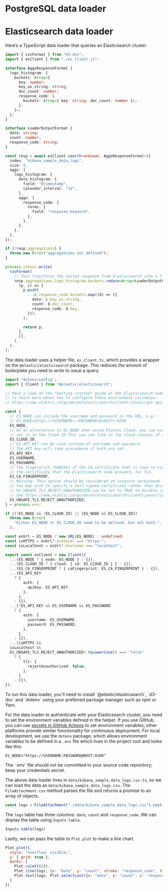 # PostgreSQL data loader

# Elasticsearch data loader

Here’s a TypeScript data loader that queries an Elasticsearch cluster.

```ts
import { csvFormat } from "d3-dsv";
import { esClient } from "./es_client.js";

interface AggsResponseFormat {
  logs_histogram: {
    buckets: Array<{
      key: number;
      key_as_string: string;
      doc_count: number;
      response_code: {
        buckets: Array<{ key: string; doc_count: number }>;
      };
    }>;
  };
}

interface LoaderOutputFormat {
  date: string;
  count: number;
  response_code: string;
}

const resp = await esClient.search<unknown, AggsResponseFormat>({
  index: "kibana_sample_data_logs",
  size: 0,
  aggs: {
    logs_histogram: {
      date_histogram: {
        field: "@timestamp",
        calendar_interval: "1d",
      },
      aggs: {
        response_code: {
          terms: {
            field: "response.keyword",
          },
        },
      },
    },
  },
});

if (!resp.aggregations) {
  throw new Error("aggregations not defined");
}

process.stdout.write(
  csvFormat(
    // This transforms the nested response from Elasticsearch into a flat array.
    resp.aggregations.logs_histogram.buckets.reduce<Array<LoaderOutputFormat>>(
      (p, c) => {
        p.push(
          ...c.response_code.buckets.map((d) => ({
            date: c.key_as_string,
            count: d.doc_count,
            response_code: d.key,
          })),
        );

        return p;
      },
      [],
    ),
  ),
);

```

The data loader uses a helper file, `es_client.ts`, which provides a wrapper on the `@elastic/elasticsearch` package. This reduces the amount of boilerplate you need to write to issue a query.

```ts
import "dotenv/config";
import { Client } from "@elastic/elasticsearch";

// Have a look at the "Getting started" guide of the Elasticsearch node.js client
// to learn more about how to configure these environment variables:
// https://www.elastic.co/guide/en/elasticsearch/client/javascript-api/current/getting-started-js.html

const {
  // ES_NODE can include the username and password in the URL, e.g.:
  // ES_NODE=https://<USERNAME>:<PASSWORD>@<HOST>:9200
  ES_NODE,
  // As an alternative to ES_NODE when using Elastic Cloud, you can use ES_CLOUD_ID and
  // set it to the Cloud ID that you can find in the cloud console of the deployment (https://cloud.elastic.co/).
  ES_CLOUD_ID,
  // ES_API_KEY can be used instead of username and password.
  // The API key will take precedence if both are set.
  ES_API_KEY,
  ES_USERNAME,
  ES_PASSWORD,
  // the fingerprint (SHA256) of the CA certificate that is used to sign
  // the certificate that the Elasticsearch node presents for TLS.
  ES_CA_FINGERPRINT,
  // Warning: This option should be considered an insecure workaround for local development only.
  // You may wish to specify a self-signed certificate rather than disabling certificate verification.
  // ES_UNSAFE_TLS_REJECT_UNAUTHORIZED can be set to TRUE to disable certificate verification.
  // See https://www.elastic.co/guide/en/elasticsearch/client/javascript-api/current/client-connecting.html#auth-tls for more.
  ES_UNSAFE_TLS_REJECT_UNAUTHORIZED,
} = process.env;

if ((!ES_NODE && !ES_CLOUD_ID) || (ES_NODE && ES_CLOUD_ID))
  throw new Error(
    "Either ES_NODE or ES_CLOUD_ID need to be defined, but not both.",
  );

const esUrl = ES_NODE ? new URL(ES_NODE) : undefined;
const isHTTPS = esUrl?.protocol === "https:";
const isLocalhost = esUrl?.hostname === "localhost";

export const esClient = new Client({
  ...(ES_NODE ? { node: ES_NODE } : {}),
  ...(ES_CLOUD_ID ? { cloud: { id: ES_CLOUD_ID } } : {}),
  ...(ES_CA_FINGERPRINT ? { caFingerprint: ES_CA_FINGERPRINT } : {}),
  ...(ES_API_KEY
    ? {
        auth: {
          apiKey: ES_API_KEY,
        },
      }
    : {}),
  ...(!ES_API_KEY && ES_USERNAME && ES_PASSWORD
    ? {
        auth: {
          username: ES_USERNAME,
          password: ES_PASSWORD,
        },
      }
    : {}),
  ...(isHTTPS &&
  isLocalhost &&
  ES_UNSAFE_TLS_REJECT_UNAUTHORIZED?.toLowerCase() === "false"
    ? {
        tls: {
          rejectUnauthorized: false,
        },
      }
    : {}),
});
```

<div class="note">
To run this data loader, you’ll need to install `@elastic/elasticsearch`, `d3-dsv` and `dotenv` using your preferred package manager such as npm or Yarn.
</div>

For the data loader to authenticate with your Elasticsearch cluster, you need to set the environment variables defined in the helper. If you use GitHub, you can use [secrets in GitHub Actions](https://docs.github.com/en/actions/security-guides/using-secrets-in-github-actions) to set environment variables; other platforms provide similar functionality for continuous deployment. For local development, we use the `dotenv` package, which allows environment variables to be defined in a `.env` file which lives in the project root and looks like this:

```
ES_NODE="https://USERNAME:PASSWORD@HOST:9200"
```

<div class="warning">
The `.env` file should not be committed to your source code repository; keep your credentials secret.
</div>

The above data loader lives in `data/kibana_sample_data_logs.csv.ts`, so we can load the data as `data/kibana_sample_data_logs.csv`. The `FileAttachment.csv` method parses the file and returns a promise to an array of objects.

```js echo
const logs = FileAttachment("./data/kibana_sample_data_logs.csv").csv({typed: true});
```

The `logs` table has three columns: `date`, `count` and `response_code`. We can display the table using `Inputs.table`.

```js echo
Inputs.table(logs)
```

Lastly, we can pass the table to `Plot.plot` to make a line chart.

```js echo
Plot.plot({
  style: "overflow: visible;",
  y: { grid: true },
  marks: [
    Plot.ruleY([0]),
    Plot.line(logs, {x: "date", y: "count", stroke: "response_code", tip: true}),
    Plot.text(logs, Plot.selectLast({x: "date", y: "count", z: "response_code", text: "response_code", textAnchor: "start", dx: 3}))
  ]
})
```
